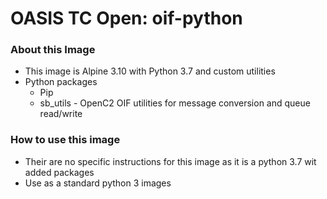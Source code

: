 # OASIS TC Open: oif-python

### About this Image
- This image is Alpine 3.10 with Python 3.7 and custom utilities
- Python packages
    - Pip
    - sb_utils - OpenC2 OIF utilities for message conversion and queue read/write

### How to use this image
- Their are no specific instructions for this image as it is a python 3.7 wit added packages
- Use as a standard python 3 images